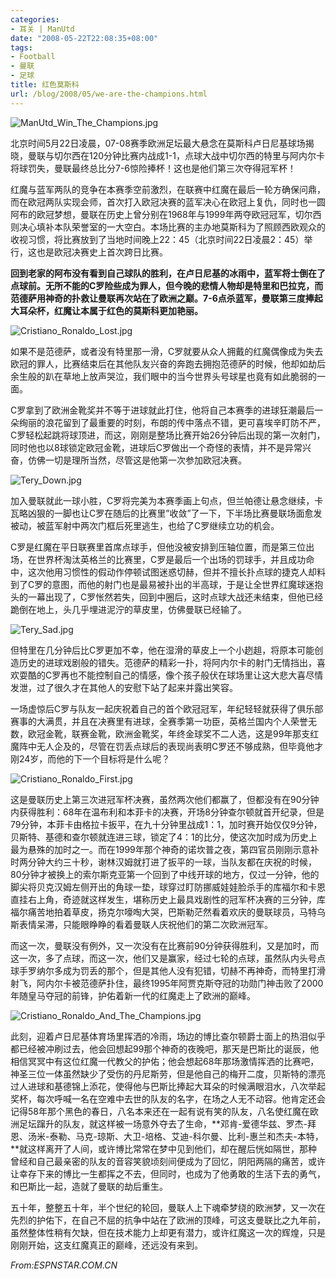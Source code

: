 ```yaml
---
categories:
- 耳关 | ManUtd
date: "2008-05-22T22:08:35+08:00"
tags:
- Football
- 曼联
- 足球
title: 红色莫斯科
url: /blog/2008/05/we-are-the-champions.html
---
```

<span class="right">![ManUtd_Win_The_Champions.jpg](/images/ManUtd_Win_The_Champions.jpg "ManUtd_Win_The_Champions.jpg")</span>

北京时间5月22日凌晨，07-08赛季欧洲足坛最大悬念在莫斯科卢日尼基球场揭晓，曼联与切尔西在120分钟比赛内战成1-1，点球大战中切尔西的特里与阿内尔卡将球罚失，曼联最终总比分7-6惊险捧杯！这也是他们第三次夺得冠军杯！

红魔与蓝军两队的竞争在本赛季空前激烈，在联赛中红魔在最后一轮方确保问鼎，而在欧冠两队实现会师，首次打入欧冠决赛的蓝军决心在欧冠上复仇，同时也一圆阿布的欧冠梦想，曼联在历史上曾分别在1968年与1999年两夺欧冠冠军，切尔西则决心填补本队荣誉室的一大空白。本场比赛的主办地莫斯科为了照顾西欧观众的收视习惯，将比赛放到了当地时间晚上22：45（北京时间22日凌晨2：45）举行，这也是欧冠决赛史上首次跨日比赛。

**回到老家的阿布没有看到自己球队的胜利，在卢日尼基的冰雨中，蓝军将士倒在了点球前。无所不能的C罗险些成为罪人，但今晚的悲情人物却是特里和巴拉克，而范德萨用神奇的扑救让曼联再次站在了欧洲之巅。7-6点杀蓝军，曼联第三度捧起大耳朵杯，红魔让本属于红色的莫斯科更加艳丽。**

<span class="right">![Cristiano_Ronaldo_Lost.jpg](/images/Cristiano_Ronaldo_Lost.jpg "Cristiano_Ronaldo_Lost.jpg")</span>

如果不是范德萨，或者没有特里那一滑，C罗就要从众人拥戴的红魔偶像成为失去欧冠的罪人，比赛结束后在其他队友兴奋的奔跑去拥抱范德萨的时候，他却如劫后余生般的趴在草地上放声哭泣，我们眼中的当今世界头号球星也竟有如此脆弱的一面。

C罗拿到了欧洲金靴奖并不等于进球就此打住，他将自己本赛季的进球狂潮最后一朵绚丽的浪花留到了最重要的时刻，布朗的传中落点不错，更可喜埃辛盯防不严，C罗轻松起跳将球顶进，而这，刚刚是整场比赛开始26分钟后出现的第一次射门，同时他也以8球锁定欧冠金靴，进球后C罗做出一个奇怪的表情，并不是异常兴奋，仿佛一切是理所当然，尽管这是他第一次参加欧冠决赛。

<span class="right">![Tery_Down.jpg](/images/Tery_Down.jpg "Tery_Down.jpg")</span>

加入曼联就此一球小胜，C罗将完美为本赛季画上句点，但兰帕德让悬念继续，卡瓦略凶狠的一脚也让C罗在随后的比赛里&#8221;收敛&#8221;了一下，下半场比赛曼联场面愈发被动，被蓝军射中两次门框后死里逃生，也给了C罗继续立功的机会。

C罗是红魔在平日联赛里首席点球手，但他没被安排到压轴位置，而是第三位出场，在世界杯淘汰英格兰的比赛里，C罗是最后一个出场的罚球手，并且成功命中，这次他用习惯性的假动作停顿试图迷惑切赫，但并不擅长扑点球的捷克人却料到了C罗的意图，而他的射门也是最易被扑出的半高球，于是让全世界红魔球迷抱头的一幕出现了，C罗怅然若失，回到中圈后，这时点球大战还未结束，但他已经跪倒在地上，头几乎埋进泥泞的草皮里，仿佛曼联已经输了。

<span class="right">![Tery_Sad.jpg](/images/Tery_Sad.jpg "Tery_Sad.jpg")</span>

但特里在几分钟后比C罗更加不幸，他在湿滑的草皮上一个小趔趄，将原本可能创造历史的进球戏剧般的错失。范德萨的精彩一扑，将阿内尔卡的射门无情挡出，喜欢耍酷的C罗再也不能控制自己的情感，像个孩子般伏在球场里让这大悲大喜尽情发泄，过了很久才在其他人的安慰下站了起来并露出笑容。

一场虚惊后C罗与队友一起庆祝着自己的首个欧冠冠军，年纪轻轻就获得了俱乐部赛事的大满贯，并且在决赛里有进球，全赛季第一功臣，英格兰国内个人荣誉无数，欧冠金靴，联赛金靴，欧洲金靴奖，年终金球奖不二人选，这是99年那支红魔阵中无人企及的，尽管在罚丢点球后的表现尚表明C罗还不够成熟，但毕竟他才刚24岁，而他的下一个目标将是什么呢？
<!--more-->

<span class="right">![Cristiano_Ronaldo_First.jpg](/images/Cristiano_Ronaldo_First.jpg "Cristiano_Ronaldo_First.jpg")</span>

这是曼联历史上第三次进冠军杯决赛，虽然两次他们都赢了，但都没有在90分钟内获得胜利：68年在温布利和本菲卡的决赛，开场8分钟查尔顿就首开纪录，但是79分钟，本菲卡由格拉卡扳平，在九十分钟里战成1：1，加时赛开始仅仅9分钟，贝斯特、基德和查尔顿就连进三球，锁定了4：1的比分，使这次加时成为历史上最为悬殊的加时之一。而在1999年那个神奇的诺坎普之夜，第四官员刚刚示意补时两分钟大约三十秒，谢林汉姆就打进了扳平的一球，当队友都在庆祝的时候，80分钟才被换上的索尔斯克亚第一个回到了中线开球的地方，仅过一分钟，他的脚尖将贝克汉姆左侧开出的角球一垫，球穿过盯防挪威娃娃脸杀手的库福尔和卡恩直挂右上角，奇迹就这样发生，堪称历史上最具戏剧性的冠军杯决赛的三分钟，库福尔痛苦地拍着草皮，扬克尔嚎啕大哭，巴斯勒茫然看着欢庆的曼联球员，马特乌斯表情呆滞，只能眼睁睁的看着曼联人庆祝他们的第二次欧洲冠军。

而这一次，曼联没有例外，又一次没有在比赛前90分钟获得胜利，又是加时，而这一次，多了点球，而这一次，他们又是赢家，经过七轮的点球，虽然队内头号点球手罗纳尔多成为罚丢的那个，但是其他人没有犯错，切赫不再神奇，而特里打滑射飞，阿内尔卡被范德萨扑住，最终1995年阿贾克斯夺冠的功勋门神击败了2000年随皇马夺冠的前锋，护佑着新一代的红魔走上了欧洲的巅峰。

<span class="right">![Cristiano_Ronaldo_And_The_Champions.jpg](/images/Cristiano_Ronaldo_And_The_Champions.jpg "Cristiano_Ronaldo_And_The_Champions.jpg")</span>

此刻，迎着卢日尼基体育场里挥洒的冷雨，场边的博比查尔顿爵士面上的热泪似乎都已经被冲刷过去，他会回想起99那个神奇的夜晚吧，那天是巴斯比的诞辰，他相信冥冥中有这位红魔一代教父的护佑；他会想起68年那场激情挥洒的比赛吧，神圣三位一体虽然缺少了受伤的丹尼斯劳，但是他自己的梅开二度，贝斯特的漂亮过人进球和基德锦上添花，使得他与巴斯比捧起大耳朵的时候满眼泪水，八次举起奖杯，每次呼喊一名在空难中去世的队友的名字，在场之人无不动容。他肯定还会记得58年那个黑色的春日，八名本来还在一起有说有笑的队友，八名使红魔在欧洲足坛蹿升的队友，就这样被一场意外夺去了生命，**邓肯-爱德华兹、罗杰-拜恩、汤米-泰勒、马克-琼斯、大卫-培格、艾迪-科尔曼、比利-惠兰和杰夫-本特，**就这样离开了人间，或许博比常常在梦中见到他们，却在醒后恍如隔世，那种曾经和自己最亲密的队友的音容笑貌顷刻间便成为了回忆，阴阳两隔的痛苦，或许让幸存下来的博比一生都挥之不去，但同时，也成为了他勇敢的生活下去的勇气，和巴斯比一起，造就了曼联的劫后重生。

五十年，整整五十年，半个世纪的轮回，曼联人上下魂牵梦绕的欧洲梦，又一次在先烈的护佑下，在自己不屈的抗争中站在了欧洲的顶峰，可这支曼联比之九年前，虽然整体性稍有欠缺，但在技术能力上却更有潜力，或许红魔这一次的辉煌，只是刚刚开始，这支红魔真正的巅峰，还远没有来到。

_From:ESPNSTAR.COM.CN_